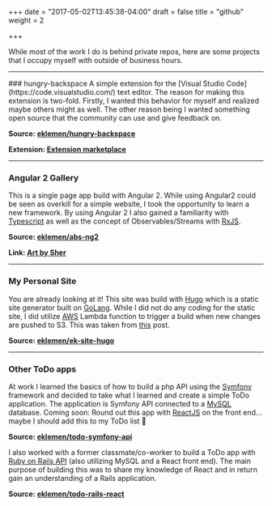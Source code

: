 +++
date = "2017-05-02T13:45:38-04:00"
draft = false
title = "github"
weight = 2

+++

While most of the work I do is behind private repos, here are some projects that I occupy myself with outside of business hours. 

<hr/>
### hungry-backspace
A simple extension for the [Visual Studio Code](https://code.visualstudio.com/) text editor. The reason for making this extension is two-fold. Firstly, I wanted this behavior for myself and realized maybe others might as well. The other reason being I wanted something open source that the community can use and give feedback on.

**Source: <a href="https://github.com/eklemen/hungry-backspace" target="_blank">eklemen/hungry-backspace</a>**

**Extension: <a href="https://marketplace.visualstudio.com/items?itemName=eklemen.hungry-backspace" target="_blank">Extension marketplace</a>**

<hr/>

### Angular 2 Gallery
This is a single page app build with Angular 2. While using Angular2 could be seen as overkill for a simple website, I took the opportunity to learn a new framework. By using Angular 2 I also gained a familiarity with [Typescript](https://www.typescriptlang.org/) as well as the concept of Observables/Streams with [RxJS](http://reactivex.io/rxjs/).

**Source: <a href="https://github.com/eklemen/abs-ng2" target="_blank">eklemen/abs-ng2</a>**

**Link: <a href="http://artbysher.com/#/home" target="_blank">Art by Sher</a>**

<hr/>

### My Personal Site
You are already looking at it! This site was build with [Hugo](https://gohugo.io/) which is a static site generator built on [GoLang](https://golang.org/). While I did not do any coding for the static site, I did utilize [AWS](https://aws.amazon.com/) Lambda function to trigger a build when new changes are pushed to S3. This was taken from [this](http://bezdelev.com/post/hugo-aws-lambda-static-website/) post.

**Source: <a href="https://github.com/eklemen/ek-site-hugo" target="_blank">eklemen/ek-site-hugo</a>**

<hr/>

### Other ToDo apps
At work I learned the basics of how to build a php API using the [Symfony](http://symfony.com/) framework and decided to take what I learned and create a simple ToDo application. The application is Symfony API connected to a [MySQL](https://www.mysql.com/) database. Coming soon: Round out this app with [ReactJS](https://facebook.github.io/react/) on the front end... maybe I should add this to my ToDo list 🤔

**Source: <a href="https://github.com/eklemen/todo-symfony-api" target="_blank">eklemen/todo-symfony-api</a>**

I also worked with a former classmate/co-worker to build a ToDo app with [Ruby on Rails API](http://rubyonrails.org/) (also utilizing MySQL and a React front end). The main purpose of building this was to share my knowledge of React and in return gain an understanding of a Rails application.

**Source: <a href="https://github.com/eklemen/todo-rails-react" target="_blank">eklemen/todo-rails-react</a>**